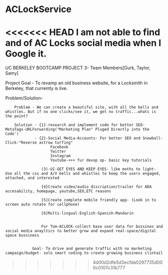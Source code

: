   # ACLockService
<<<<<<< HEAD
I am not able to find and of AC Locks social media when I Google it. 
=======
UC BERKELEY BOOTCAMP PROJECT 3-
Team Members[Gurk, Taylor, Samy]

Project Goal - To revamp an old business website,  for a Locksmith in Berkeley, that currently is live.

Problem/Solution-

        Problem - We can create a beautiful site, with all the bells and whistles. But if no one clicks/see it, we get no traffic...whats is the point?

        Solution - {1}-research and implement code for better SEO-MetaTags-URLForwarding("Marketing Plan" Pluged Directly into the Code')
                 - {2}-Social Media-Accounts- For better SEO and Snowball-Click-"Reverse astrow turfing"
                        Facebook
                        Twitter
                        Instagram
                        Youtube-+++ fur devop op- basic key tutorials 

                    (3)-UI-GET EYES AND KEEP EYES- like moths to light- Use all the css and A/V bells and whistles to keep the users engaged, attached, and interested 

                    {4}Create video/audio discription/trailer for ADA accesability, homepage, youtube,SEO,ETC reasons   

                    [5]Create complete mobile friendly app- (Look in to screen auto rotate for cellphone) 

                    [6]Multi-lingual-English-Spanish-Mandarin


                    For Tom-ACLOCK-collect base user data for bussines and social media anayltics to better grow and expand real-space/digital space bussiness 


                Goal- To drive and generate traffic with no marketing campaign/budget- solo smart coding to create growing business clintail  










>>>>>>> 4d00d2dfe5d3ecfda0297735d000c0107c31b777
